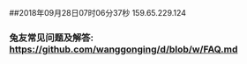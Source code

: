 ##2018年09月28日07时06分37秒 159.65.229.124
### 兔友常见问题及解答: https://github.com/wanggonging/d/blob/w/FAQ.md
